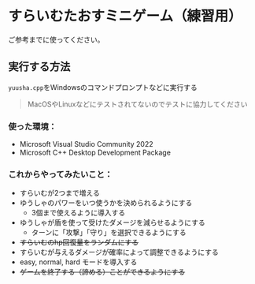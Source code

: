 
# すらいむたおすミニゲーム（練習用）

ご参考までに使ってください。

## 実行する方法
`yuusha.cpp`をWindowsのコマンドプロンプトなどに実行する
> MacOSやLinuxなどにテストされてないのでテストに協力してください

### 使った環境：
- Microsoft Visual Studio Community 2022
- Microsoft C++ Desktop Development Package

### これからやってみたいこと：
- すらいむが2つまで増える
- ゆうしゃのパワーをいつ使うかを決められるようにする
  - 3個まで使えるように導入する
- ゆうしゃが盾を使って受けたダメージを減らせるようにする
  - ターンに「攻撃」「守り」を選択できるようにする
- ~~すらいむのhp回復量をランダムにする~~
- すらいむが与えるダメージが確率によって調整できるようにする
- easy, normal, hard モードを導入する
- ~~ゲームを終了する（諦める）ことができるようにする~~